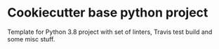 # Cookiecutter base python project

Template for Python 3.8 project with set of linters, Travis test build 
and some misc stuff.
